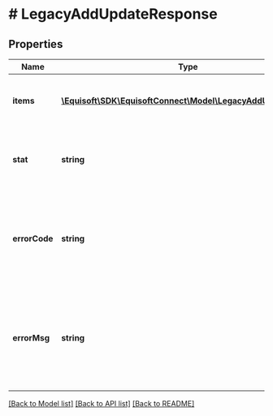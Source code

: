# # LegacyAddUpdateResponse

## Properties

Name | Type | Description | Notes
------------ | ------------- | ------------- | -------------
**items** | [**\Equisoft\SDK\EquisoftConnect\Model\LegacyAddUpdateItem[]**](LegacyAddUpdateItem.md) | List all items status for the Add or Update operation |
**stat** | **string** | Status of the request that has been made. Can be &#39;ok&#39; or &#39;fail&#39; | [optional]
**errorCode** | **string** | If the request has failed, this element will contain the error code related to the problem encountered. | [optional]
**errorMsg** | **string** | If the request has failed, this element will contain the error message related to the problem encountered. | [optional]

[[Back to Model list]](../../README.md#models) [[Back to API list]](../../README.md#endpoints) [[Back to README]](../../README.md)
